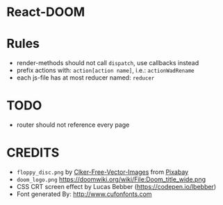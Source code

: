 # React-DOOM

# Rules
* render-methods should not call `dispatch`, use callbacks instead
* prefix actions with: `action[action name]`, i.e.: `actionWadRename`
* each js-file has at most reducer named: `reducer`

# TODO
* router should not reference every page


# CREDITS
* `floppy_disc.png` by <a href="https://pixabay.com/users/clker-free-vector-images-3736/?utm_source=link-attribution&amp;utm_medium=referral&amp;utm_campaign=image&amp;utm_content=23343">Clker-Free-Vector-Images</a> from <a href="https://pixabay.com/?utm_source=link-attribution&amp;utm_medium=referral&amp;utm_campaign=image&amp;utm_content=23343">Pixabay</a>
* `doom_logo.png` https://doomwiki.org/wiki/File:Doom_title_wide.png
* CSS CRT screen effect by Lucas Bebber (https://codepen.io/lbebber)
* Font generated By: http://www.cufonfonts.com


